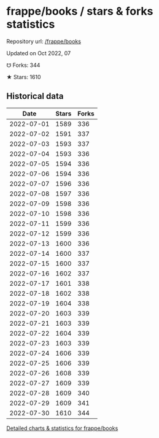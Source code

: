 # frappe/books / stars & forks statistics

Repository url: [/frappe/books](https://github.com/frappe/books)

Updated on Oct 2022, 07

☋ Forks: 344

★ Stars: 1610

## Historical data
| Date | Stars | Forks |
|------|-------|-------|
| 2022-07-01 | 1589 | 336 | 
| 2022-07-02 | 1591 | 337 | 
| 2022-07-03 | 1593 | 337 | 
| 2022-07-04 | 1593 | 336 | 
| 2022-07-05 | 1594 | 336 | 
| 2022-07-06 | 1594 | 336 | 
| 2022-07-07 | 1596 | 336 | 
| 2022-07-08 | 1597 | 336 | 
| 2022-07-09 | 1598 | 336 | 
| 2022-07-10 | 1598 | 336 | 
| 2022-07-11 | 1599 | 336 | 
| 2022-07-12 | 1599 | 336 | 
| 2022-07-13 | 1600 | 336 | 
| 2022-07-14 | 1600 | 337 | 
| 2022-07-15 | 1600 | 337 | 
| 2022-07-16 | 1602 | 337 | 
| 2022-07-17 | 1601 | 338 | 
| 2022-07-18 | 1602 | 338 | 
| 2022-07-19 | 1604 | 338 | 
| 2022-07-20 | 1603 | 339 | 
| 2022-07-21 | 1603 | 339 | 
| 2022-07-22 | 1604 | 339 | 
| 2022-07-23 | 1603 | 339 | 
| 2022-07-24 | 1606 | 339 | 
| 2022-07-25 | 1606 | 339 | 
| 2022-07-26 | 1608 | 339 | 
| 2022-07-27 | 1609 | 339 | 
| 2022-07-28 | 1609 | 340 | 
| 2022-07-29 | 1609 | 341 | 
| 2022-07-30 | 1610 | 344 | 


[Detailed charts & statistics for frappe/books](https://reviewgithub.com/rep/frappe/books)
